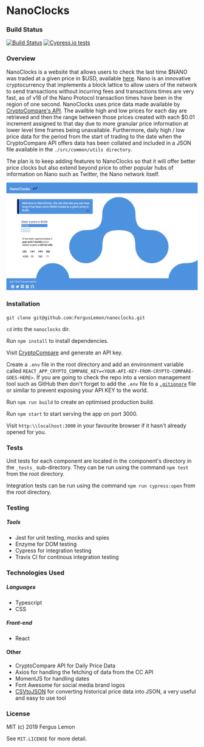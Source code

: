 # NanoClocks

### Build Status
[![Build Status](https://travis-ci.org/FergusLemon/nanoclocks.svg?branch=master)](https://travis-ci.org/FergusLemon/nanoclocks)
[![Cypress.io tests](https://img.shields.io/badge/cypress.io-tests-green.svg?style=flat-square)](https://cypress.io)


### Overview
NanoClocks is a website that allows users to check the last time $NANO was traded at a given price in $USD, available [here](https://nanoclocks.herokuapp.com/).  Nano is an innovative cryptocurrency that implements a block lattice to allow users of the network to send transactions without incurring fees and transactions times are very fast, as of v18 of the Nano Protocol transaction times have been in the region of one second. NanoClocks uses price data made available by [CryptoCompare's API](https://min-api.cryptocompare.com/documentation?key=Historical&cat=dataHistoday). The availble high and low prices for each day are retrieved and then the range between those prices created with each $0.01 increment assigned to that day due to more granular price information at lower level time frames being unavailable. Furthermore, daily high / low price data for the period from the start of trading to the date when the CryptoCompare API offers data has been collated and included in a JSON file available in the `./src/common/utils directory`.

The plan is to keep adding features to NanoClocks so that it will offer better price clocks but also extend beyond price to other popular hubs of information on Nano such as Twitter, the Nano network itself.

![NanoClocks Homepage](/public/nanoClocksHomepage.jpg)

### Installation

`git clone git@github.com:FergusLemon/nanoclocks.git`

`cd` into the `nanoclocks` dir.

Run `npm install` to install dependencies.

Visit [CryptoCompare](https://www.cryptocompare.com/cryptopian/api-keys) and generate an API key.

Create a `.env` file in the root directory and add an environment variable called `REACT_APP_CRYPTO_COMPARE_KEY=<YOUR-API-KEY-FROM-CRYPTO-COMPARE-GOES-HERE>`.  If you are going to check the repo into a version management tool such as GitHub then don't forget to add the `.env` file to a [`.gitignore`](https://help.github.com/en/articles/ignoring-files) file or similar to prevent exposing your API KEY to the world.

Run `npm run build` to create an optimised production build.

Run `npm start` to start serving the app on port 3000.

Visit `http:\\localhost:3000` in your favourite browser if it hasn't already opened for you.

### Tests
Unit tests for each component are located in the component's directory in the `_tests_` sub-directory. They can be run using the command `npm test` from the root directory.

Integration tests can be run using the command `npm run cypress:open` from the root directory.

### Testing
##### Tools
  - Jest for unit testing, mocks and spies
  - Enzyme for DOM testing
  - Cypress for integration testing
  - Travis CI for continous integration testing

### Technologies Used
##### Languages
   - Typescript
   - CSS
   
##### Front-end
   - React

#### Other
   - CryptoCompare API for Daily Price Data
   - Axios for handling the fetching of data from the CC API
   - MomentJS for handling dates
   - Font Awesome for social media brand logos
   - [CSVtoJSON](https://csv.keyangxiang.com/) for converting historical price data into JSON, a very useful and easy to use tool
   
### License
MIT (c) 2019 Fergus Lemon

See `MIT.LICENSE` for more detail.
